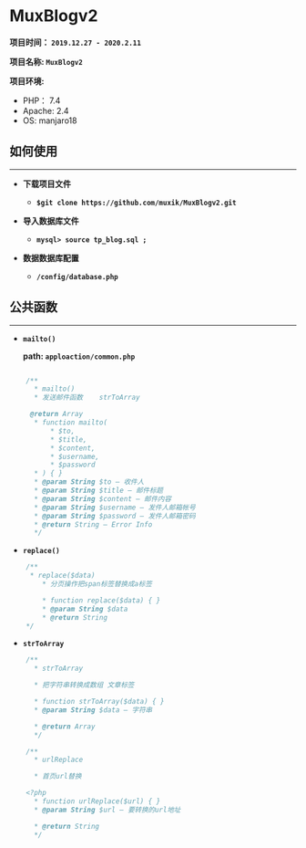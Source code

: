 # MuxBlogv2

**项目时间： `2019.12.27 - 2020.2.11`**

**项目名称: `MuxBlogv2`**

**项目环境:**

- PHP： 7.4
- Apache: 2.4
- OS: manjaro18

## 如何使用

---

- **下载项目文件**

  - **`$git clone https://github.com/muxik/MuxBlogv2.git`**

- **导入数据库文件**

  - **`mysql> source tp_blog.sql ;`**

- **数据数据库配置**
  - **`/config/database.php`**

## 公共函数

---

- **`mailto()`**

  **path: `apploaction/common.php`**

```php

    /**
      * mailto()
      * 发送邮件函数    strToArray

     @return Array
      * function mailto(
          * $to,
          * $title,
          * $content,
          * $username,
          * $password
      * ) { }
      * @param String $to — 收件人
      * @param String $title — 邮件标题
      * @param String $content — 邮件内容
      * @param String $username — 发件人邮箱帐号
      * @param String $password — 发件人邮箱密码
      * @return String — Error Info
      */
```

- **`replace()`**

```php
    /**
     * replace($data)
        * 分页操作把span标签替换成a标签

        * function replace($data) { }
        * @param String $data
        * @return String
    */
```

- **`strToArray`**

```php
    /**
      * strToArray

      * 把字符串转换成数组 文章标签

      * function strToArray($data) { }
      * @param String $data — 字符串

      * @return Array
      */
```

```php
    /**
      * urlReplace

      * 首页url替换

    <?php
      * function urlReplace($url) { }
      * @param String $url — 要转换的url地址

      * @return String
      */
```

